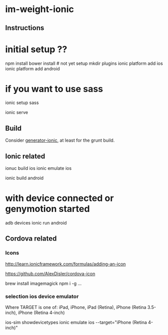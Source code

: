 # im-weight-ionic

## Instructions

  # initial setup ??
  npm install 
  bower install  # not yet setup
  mkdir plugins
  ionic platform add ios
  ionic platform add android
  # if you want to use sass
  ionic setup sass

  ionic serve

## Build

Consider  [generator-ionic](https://github.com/diegonetto/generator-ionic), at least for the grunt build.

## Ionic related

  ionuc build ios
  ionic emulate ios

  ionic build android
  # with device connected or genymotion started
  adb devices
  ionic run android

## Cordova related

### Icons

http://learn.ionicframework.com/formulas/adding-an-icon

https://github.com/AlexDisler/cordova-icon

  brew install imagemagick
  npm i -g ...

### selection ios device emulator

Where TARGET is one of: iPad, iPhone, iPad (Retina), iPhone (Retina 3.5-inch), iPhone (Retina 4-inch)


  ios-sim showdevicetypes
  ionic emulate ios --target="iPhone (Retina 4-inch)"